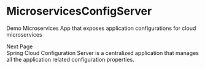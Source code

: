 # MicroservicesConfigServer
Demo Microservices App that exposes application configurations for cloud microservices


Next Page  
Spring Cloud Configuration Server is a centralized application that manages all the application related
configuration properties.
